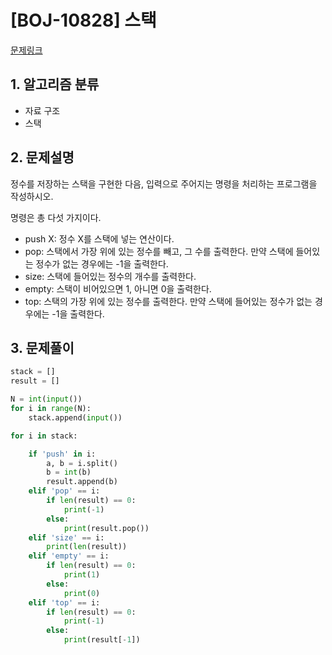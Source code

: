 # [BOJ-10828] 스택

[문제링크](https://www.acmicpc.net/problem/10828)



## 1. 알고리즘 분류

* 자료 구조
* 스택



## 2. 문제설명

정수를 저장하는 스택을 구현한 다음, 입력으로 주어지는 명령을 처리하는 프로그램을 작성하시오.

명령은 총 다섯 가지이다.

- push X: 정수 X를 스택에 넣는 연산이다.
- pop: 스택에서 가장 위에 있는 정수를 빼고, 그 수를 출력한다. 만약 스택에 들어있는 정수가 없는 경우에는 -1을 출력한다.
- size: 스택에 들어있는 정수의 개수를 출력한다.
- empty: 스택이 비어있으면 1, 아니면 0을 출력한다.
- top: 스택의 가장 위에 있는 정수를 출력한다. 만약 스택에 들어있는 정수가 없는 경우에는 -1을 출력한다.




## 3. 문제풀이

```python
stack = []
result = []

N = int(input())
for i in range(N):
    stack.append(input())

for i in stack:

    if 'push' in i:
        a, b = i.split()
        b = int(b)
        result.append(b)
    elif 'pop' == i:
        if len(result) == 0:
            print(-1)
        else:
            print(result.pop())
    elif 'size' == i:
        print(len(result))
    elif 'empty' == i:
        if len(result) == 0:
            print(1)
        else:    
            print(0)
    elif 'top' == i:
        if len(result) == 0:
            print(-1)
        else:
            print(result[-1])
```


